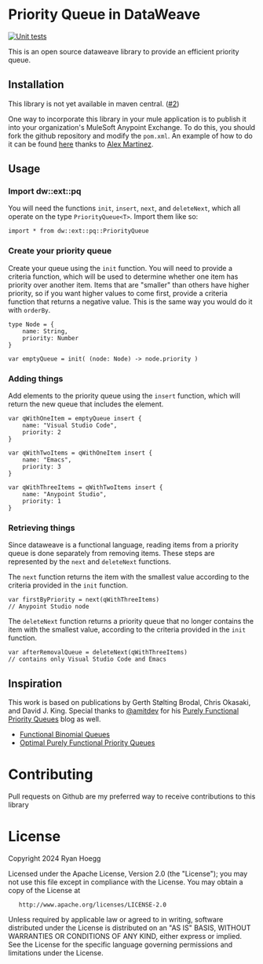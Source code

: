 # Priority Queue in DataWeave
[![Unit tests](https://github.com/hoeggsoftware/dw-ext-pq/actions/workflows/maven.yml/badge.svg)](https://github.com/hoeggsoftware/dw-ext-pq/actions/workflows/maven.yml)

This is an open source dataweave library to provide an efficient priority queue.

## Installation
This library is not yet available in maven central. ([#2](https://github.com/hoeggsoftware/dataweave-pq/issues/2))

One way to incorporate this library in your mule application is to publish it into your organization's MuleSoft Anypoint Exchange. To do this, you should fork the github repository and modify the `pom.xml`.  An example of how to do it can be found [here](https://developer.mulesoft.com/tutorials-and-howtos/dataweave/dataweave-libraries-in-exchange-getting-started/) thanks to [Alex Martinez](https://github.com/alexandramartinez). 

## Usage

### Import dw::ext::pq

You will need the functions `init`, `insert`, `next`, and `deleteNext`, which all operate on the type `PriorityQueue<T>`.  Import them like so:

```dataweave
import * from dw::ext::pq::PriorityQueue
```

### Create your priority queue
Create your queue using the `init` function.  You will need to provide a criteria function, which will be used to determine whether one item has priority over another item. Items that are "smaller" than others have higher priority, so if you want higher values to come first, provide a criteria function that returns a negative value.  This is the same way you would do it with `orderBy`.

```dataweave
type Node = {
    name: String,
    priority: Number
}

var emptyQueue = init( (node: Node) -> node.priority )
```

### Adding things

Add elements to the priority queue using the `insert` function, which will return the new queue that includes the element.

```dataweave
var qWithOneItem = emptyQueue insert {
    name: "Visual Studio Code", 
    priority: 2 
}

var qWithTwoItems = qWithOneItem insert {
    name: "Emacs",
    priority: 3
}

var qWithThreeItems = qWithTwoItems insert {
    name: "Anypoint Studio",
    priority: 1
}
```

### Retrieving things

Since dataweave is a functional language, reading items from a priority queue is done separately from removing items. These steps are represented by the `next` and `deleteNext` functions.

The `next` function returns the item with the smallest value according to the criteria provided in the `init` function.

```dataweave
var firstByPriority = next(qWithThreeItems)
// Anypoint Studio node
```

The `deleteNext` function returns a priority queue that no longer contains the item with the smallest value, according to the criteria provided in the `init` function.

```dataweave
var afterRemovalQueue = deleteNext(qWithThreeItems)
// contains only Visual Studio Code and Emacs
```

## Inspiration
This work is based on publications by Gerth Stølting Brodal, Chris Okasaki, and David J. King.  Special thanks to [@amitdev](https://github.com/amitdev) for his [Purely Functional Priority Queues](https://amitdev.github.io/posts/2014-03-06-priority-queue/) blog as well.

* [Functional Binomial Queues](https://www.cs.cornell.edu/courses/cs312/2005fa/hw/binomial-queues.pdf)
* [Optimal Purely Functional Priority Queues](https://www.brics.dk/RS/96/37/BRICS-RS-96-37.pdf)

# Contributing

Pull requests on Github are my preferred way to receive contributions to this library

# License

Copyright 2024 Ryan Hoegg

   Licensed under the Apache License, Version 2.0 (the "License");
   you may not use this file except in compliance with the License.
   You may obtain a copy of the License at

       http://www.apache.org/licenses/LICENSE-2.0

   Unless required by applicable law or agreed to in writing, software
   distributed under the License is distributed on an "AS IS" BASIS,
   WITHOUT WARRANTIES OR CONDITIONS OF ANY KIND, either express or implied.
   See the License for the specific language governing permissions and
   limitations under the License.
